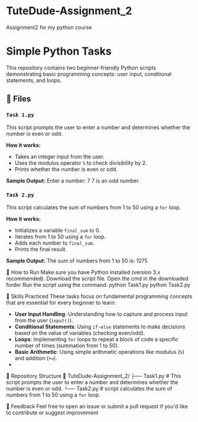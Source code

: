 # TuteDude-Assignment_2
Assignment2 for my python course
# Simple Python Tasks

This repository contains two beginner-friendly Python scripts demonstrating basic programming concepts: user input, conditional statements, and loops.

## 📁 Files

### `Task 1.py`
This script prompts the user to enter a number and determines whether the number is even or odd.

**How it works:**
- Takes an integer input from the user.
- Uses the modulus operator `%` to check divisibility by 2.
- Prints whether the number is even or odd.

**Sample Output:**
Enter a number: 7
7 is an odd number.


### `Task 2.py`
This script calculates the sum of numbers from 1 to 50 using a `for` loop.

**How it works:**
- Initializes a variable `final_sum` to 0.
- Iterates from 1 to 50 using a `for` loop.
- Adds each number to `final_sum`.
- Prints the final result.

**Sample Output:**
The sum of numbers from 1 to 50 is: 1275


🚀 How to Run
Make sure you have Python installed (version 3.x recommended).
Download the script file.
Open the cmd in the downloaded forder
Run the script using the command: 
python Task1.py
python Task2.py

🧠 Skills Practiced
These tasks focus on fundamental programming concepts that are essential for every beginner to learn:
- **User Input Handling**: Understanding how to capture and process input from the user (`input()`).
- **Conditional Statements**: Using `if-else` statements to make decisions based on the value of variables (checking even/odd).
- **Loops**: Implementing `for` loops to repeat a block of code a specific number of times (summation from 1 to 50).
- **Basic Arithmetic**: Using simple arithmetic operations like modulus (`%`) and addition (`+=`).
- 
📁 Repository Structure 📁 TuteDude-Assignment_2/ ├── Task1.py # This script prompts the user to enter a number and determines whether the number is even or odd.
 └── Task2.py # script calculates the sum of numbers from 1 to 50 using a `for` loop.

💬 Feedback Feel free to open an issue or submit a pull request if you'd like to contribute or suggest improvement
